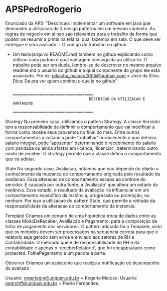 # APSPedroRogerio

Enunciado da APS:
"Descricao:
Implementar um software em java que demonstre a utilizacao de 3 design patterns em um mesmo contexto.
 As regras de negocio em si nao sao relevantes para o trabalho de forma que podem se resumir a prints na tela
 tal qual fazemos em sala. O que deve ser entregue e sera avaliado: - O codigo do trabalho no github. 
- Um texto(arquivo README.md) tambem no github explicando como utilizou cada padrao e qual vantagem conseguida
 ao utiliza-lo. O trabalho pode ser em dupla, lembre-se de descrever no mesmo arquivo readme.md o usuario do
 github e a qual componente do grupo ele esta associado. Por ex: pikachu_maluco2005@hotmail.com = Jose da Silva.
 Dica: Da pra ver quem comitou o que la no github"

                                        ====================================
                                        DESCRICAO DA UTILIZACAO E VANTAGENS
                                        ====================================
Strategy
No primeiro caso, utilizamos o pattern Strategy. A  classe Servidor tem a responsablidade de definnir o comportamento
que vai modificar a forma como recebe seus proventos no final do mes. Entre outros comportamentos a instancia pode 'trabalhar'
normalmente o que definira salario integral, pode 'aposentar' determinando o recebimento  do salario com paridade ou ainda afastar
em licenca, 'licenciar', determinando outro modo de receber. O strategy permite que a classe defina o comportamento que ira adotar.

State
No segundo caso, Avaliacao, notamos que nao depende do objeto  o conhecimento da mudanca de comportamento originada pelo resultado
da avaliacao. Essa alteracao de comportamento escapa ao controle do servidor. E causada por outra fonte, a 'Avaliação' que
altera um estado da instância. Esse estado, o resultado da avaliação irá influenciar em um comportamento especifico da instância,
progressão ou promoção, ou nenhum. Por isso a utilizacao do pattern State, que permite a retirada da responsabilidade da alteracao
do comportamento da instancia.

Template
Criamos um cenario de uma hipotetica troca de dados entre as classes ModoDeReceber, Avalliação e Pagamento, para a composição da
folha de pagamento dos servidores. O pattern adotado foi o Template, visto que os metodos devem ser processados na sequencia correta 
para que o relatorio seja gerado sem erros e enviado aos setores de RH e Contabilidade. O metoodo que é de responsabilidade do RH e 
da contabilidade é  apenas o 'receberRelatorio', que foi encappsulado como protected. FolhaPagamento é um pacote a parte.

Observer
Criamos um assistente que realiza a notificação de desempenho do avaliado

Usuario: rogeriogm@unipam.edu.br = Rogerio Matoso.
Usuario: pedrohff@unipam.edu.br = Pedro Fernandes.
